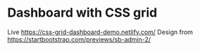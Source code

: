 # Dashboard with CSS grid

Live https://css-grid-dashboard-demo.netlify.com/
Design from https://startbootstrap.com/previews/sb-admin-2/
